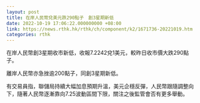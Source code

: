 ```yaml
---
layout: post
title: 在岸人民幣兌美元跌290點子　創3星期新低
date: 2022-10-19 17:06:22.000000000 +08:00
link: https://news.rthk.hk/rthk/ch/component/k2/1671736-20221019.htm
categories: rthk
---
```


在岸人民幣創3星期收市新低，收報7.2242兌1美元，較昨日收市價大跌290點子。

離岸人民幣亦急挫逾200點子，同創3星期新低。

有交易員指，聯儲局持續大幅加息預期升溫，美元企穩反彈，人民幣跟隨調整向下，隨著人民幣逐漸靠向7.25波動區間下限，關注之後監管會否有更多舉動。
